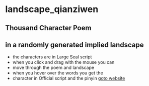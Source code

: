 # landscape_qianziwen
## Thousand Character Poem 
## in a randomly generated implied landscape
  - the characters are in Large Seal script
  - when you click and drag with the mouse you can 
  - move through the poem and landscape
  - when you hover over the words you get the 
  - character in Official script and the pinyin
[goto website](https://greggelong.github.io/landscape_qianziwen/)
